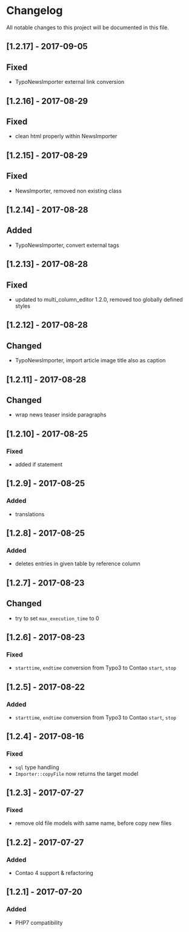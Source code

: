 # Changelog
All notable changes to this project will be documented in this file.

## [1.2.17] - 2017-09-05

## Fixed
- TypoNewsImporter external link conversion

## [1.2.16] - 2017-08-29

## Fixed
- clean html properly within NewsImporter

## [1.2.15] - 2017-08-29

## Fixed
- NewsImporter, removed non existing class

## [1.2.14] - 2017-08-28

## Added
- TypoNewsImporter, convert external <link> tags

## [1.2.13] - 2017-08-28

## Fixed
- updated to multi_column_editor 1.2.0, removed too globally defined styles

## [1.2.12] - 2017-08-28

## Changed
- TypoNewsImporter, import article image title also as caption

## [1.2.11] - 2017-08-28

## Changed
- wrap news teaser inside paragraphs

## [1.2.10] - 2017-08-25

### Fixed
- added if statement

## [1.2.9] - 2017-08-25

### Added
- translations

## [1.2.8] - 2017-08-25

### Added
- deletes entries in given table by reference column

## [1.2.7] - 2017-08-23

## Changed
- try to set `max_execution_time` to 0

## [1.2.6] - 2017-08-23

### Fixed
- `starttime`, `endtime` conversion from Typo3 to Contao `start`, `stop`

## [1.2.5] - 2017-08-22

### Added
- `starttime`, `endtime` conversion from Typo3 to Contao `start`, `stop`

## [1.2.4] - 2017-08-16

### Fixed
- `sql` type handling
- `Importer::copyFile` now returns the target model

## [1.2.3] - 2017-07-27

### Fixed
- remove old file models with same name, before copy new files

## [1.2.2] - 2017-07-27

### Added
- Contao 4 support & refactoring

## [1.2.1] - 2017-07-20

### Added
- PHP7 compatibility
